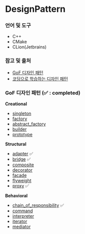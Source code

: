 # DesignPattern

### 언어 및 도구 

* C++ 
* CMake
* CLion(Jetbrains)

### 참고 및 출처

* [GoF 디자인 패턴](http://www.yes24.com/Product/Goods/17525598)
* [코딩으로 학습하는 디자인 패턴](https://www.inflearn.com/course/%EB%94%94%EC%9E%90%EC%9D%B8-%ED%8C%A8%ED%84%B4)

### GoF 디자인 패턴 (✅ : completed)

**Creational**
* [singleton](https://github.com/pine939/DesignPattern/tree/main/Creational/singleton)
* [factory](https://github.com/pine939/DesignPattern/tree/main/Creational/factory)
* [abstract_factory](https://github.com/pine939/DesignPattern/tree/main/Creational/abstract_factory)
* [builder](https://github.com/pine939/DesignPattern/tree/main/Creational/builder)
* [prototype](https://github.com/pine939/DesignPattern/tree/main/Creational/prototype)

**Structural**
* [adapter](https://github.com/pine939/DesignPattern/tree/main/Structural/adapter) ✅
* [bridge](https://github.com/pine939/DesignPattern/tree/main/Structural/bridge) ✅
* [composite](https://github.com/pine939/DesignPattern/tree/main/Structural/composite)
* [decorator](https://github.com/pine939/DesignPattern/tree/main/Structural/decorator)
* [facade](https://github.com/pine939/DesignPattern/tree/main/Structural/facade)
* [flyweight](https://github.com/pine939/DesignPattern/tree/main/Structural/flyweight)
* [proxy](https://github.com/pine939/DesignPattern/tree/main/Structural/proxy) ✅

**Behavioral**
* [chain_of_responsibility](https://github.com/pine939/DesignPattern/tree/main/Behavioral/chain_of_responsibility) ✅
* [command](https://github.com/pine939/DesignPattern/tree/main/Behavioral/command)
* [interpreter](https://github.com/pine939/DesignPattern/tree/main/Behavioral/interpreter)
* [iterator](https://github.com/pine939/DesignPattern/tree/main/Behavioral/iterator)
* [mediator](https://github.com/pine939/DesignPattern/tree/main/Behavioral/mediator)
